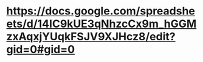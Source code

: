 # https://docs.google.com/spreadsheets/d/14IC9kUE3qNhzcCx9m_hGGMzxAqxjYUqkFSJV9XJHcz8/edit?gid=0#gid=0
